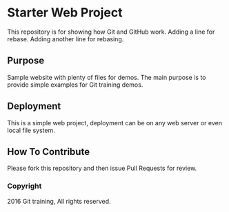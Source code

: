 # Starter Web Project

This repository is for showing how Git and GitHub work. Adding a line for rebase. Adding another line for rebasing.

## Purpose

Sample website with plenty of files for demos. The main purpose is to provide simple examples for Git training demos.

## Deployment

This is a simple web project, deployment can be on any web server or even local file system.

## How To Contribute

Please fork this repository and then issue Pull Requests for review. 

### Copyright
2016 Git training, All rights reserved.